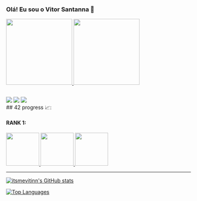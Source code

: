 ### Olá! Eu sou o Vitor Santanna 👋

<div>
  <a href="https://github.com/vitorsantanna2">
  <img height="180em" src="https://github-readme-stats.vercel.app/api?username=vitorsantanna2&show_icons=true&theme=dracula&include_all_commits=true&count_private=true"/>
  <img height="180em" src="https://github-readme-stats.vercel.app/api/top-langs/?username=vitorsantanna2&layout=compact&theme=dracula"/>
</div>
      
##
  
<div> 
  <a href="https://instagram.com/vitor.santanna2" target="_blank"><img src="https://img.shields.io/badge/-Instagram-%23E4405F?style=for-the-badge&logo=instagram&logoColor=white" target="_blank"></a> 
  <a href = "mailto:vitorpython@gmail.com"><img src="https://img.shields.io/badge/-Gmail-%23333?style=for-the-badge&logo=gmail&logoColor=white" target="_blank"></a>
  <a href="https://www.linkedin.com/in/jo%C3%A3o-vitor-sant-anna-36a45510b/" target="_blank"><img src="https://img.shields.io/badge/-LinkedIn-%230077B5?style=for-the-badge&logo=linkedin&logoColor=white" target="_blank"></a> 
  <br>
## 42 progress 📈:  

#### RANK 1:
<a href="https://github.com/itsmevitinn/42cursus-libft">
<img src="./badges/libft.png" height="90" width="90">
</a>
    
<a href="https://github.com/itsmevitinn/42cursus-01-get_next_line">
<img src="./badges/get_next_line.png" height="90" width="90">
</a>

<a href="https://github.com/itsmevitinn/42cursus-01-get_next_line">
<img src="./badges/ft_printf.png" height="90" width="90">
</a>
 
---

<a href="http://www.github.com/itsmevitinn"><img src="https://github-readme-stats.vercel.app/api?username=itsmevitinn&show_icons=true&hide=&count_private=true&title_color=3382ed&text_color=ffffff&icon_color=3382ed&bg_color=171717&hide_border=true&show_icons=true" alt="itsmevitinn's GitHub stats" /></a>

<a href="https://github.com/itsmevitinn" align="left"><img src="https://github-readme-stats.vercel.app/api/top-langs/?username=itsmevitinn&layout=compact&title_color=3382ed&text_color=ffffff&icon_color=3382ed&bg_color=171717&hide_border=true&locale=en&custom_title=Top%20%Languages" alt="Top Languages" /></a>

  </div>

